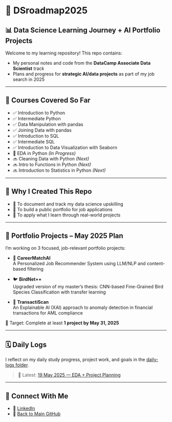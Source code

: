 # 🧭 DSroadmap2025  
## 📊 Data Science Learning Journey + AI Portfolio Projects

Welcome to my learning repository! This repo contains:

- My personal notes and code from the **DataCamp Associate Data Scientist** track  
- Plans and progress for **strategic AI/data projects** as part of my job search in 2025

---

## 🧠 Courses Covered So Far

- ✅ Introduction to Python  
- ✅ Intermediate Python  
- ✅ Data Manipulation with pandas  
- ✅ Joining Data with pandas  
- ✅ Introduction to SQL  
- ✅ Intermediate SQL  
- ✅ Introduction to Data Visualization with Seaborn  
- 🔄 EDA in Python *(In Progress)*
- 🔜 Cleaning Data with Python *(Next)*  
- 🔜 Intro to Functions in Python *(Next)*  
- 🔜 Introduction to Statistics in Python *(Next)*  

---

## 🚀 Why I Created This Repo

- 📌 To document and track my data science upskilling  
- 💼 To build a public portfolio for job applications  
- 🧪 To apply what I learn through real-world projects

---

## 💼 Portfolio Projects – May 2025 Plan

I’m working on 3 focused, job-relevant portfolio projects:

- 🧠 **CareerMatchAI**  
  A Personalized Job Recommender System using LLM/NLP and content-based filtering

- 🐦 **BirdNet++**  
  Upgraded version of my master’s thesis: CNN-based Fine-Grained Bird Species Classification with transfer learning

- 💸 **TransactiScan**  
  An Explainable AI (XAI) approach to anomaly detection in financial transactions for AML compliance

🎯 Target: Complete at least **1 project by May 31, 2025**

---

## 🗓️ Daily Logs

I reflect on my daily study progress, project work, and goals in the [daily-logs folder](https://github.com/sabrinaMKE201073/DSroadmap2025/tree/main/daily-logs).

> 📅 Latest: [19 May 2025 — EDA + Project Planning](https://github.com/sabrinaMKE201073/DSroadmap2025/blob/main/daily-logs/2025-05-19.md)

---

## 🔗 Connect With Me

- 💼 [LinkedIn](https://www.linkedin.com/in/nurulsabrina1910/)  
- 📁 [Back to Main GitHub](https://github.com/sabrinaMKE201073)
